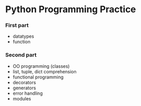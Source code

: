 # Python Programming Practice

### First part

- datatypes
- function

### Second part

- OO programming (classes)
- list, tuple, dict comprehension
- functional programming
- decorators
- generators
- error handling
- modules
